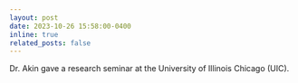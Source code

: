 ```yaml
---
layout: post
date: 2023-10-26 15:58:00-0400
inline: true
related_posts: false
---
```


Dr. Akin gave a research seminar at the University of Illinois Chicago (UIC).